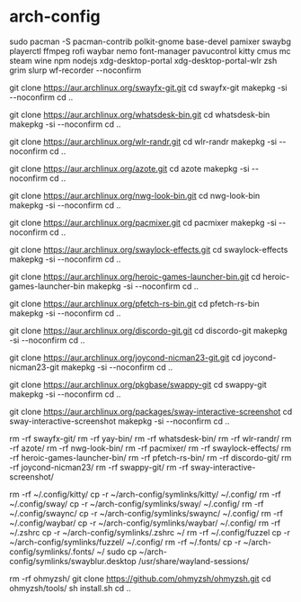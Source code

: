 # arch-config
sudo pacman -S pacman-contrib polkit-gnome base-devel pamixer swaybg playerctl ffmpeg  rofi waybar nemo font-manager pavucontrol kitty cmus mc steam wine npm nodejs xdg-desktop-portal xdg-desktop-portal-wlr zsh grim slurp wf-recorder --noconfirm


git clone https://aur.archlinux.org/swayfx-git.git
cd swayfx-git
makepkg -si --noconfirm 
cd ..

git clone https://aur.archlinux.org/whatsdesk-bin.git
cd whatsdesk-bin
makepkg -si --noconfirm
cd ..

git clone https://aur.archlinux.org/wlr-randr.git
cd wlr-randr
makepkg -si --noconfirm
cd ..

git clone https://aur.archlinux.org/azote.git
cd azote
makepkg -si --noconfirm
cd ..

git clone https://aur.archlinux.org/nwg-look-bin.git
cd nwg-look-bin
makepkg -si --noconfirm
cd ..

git clone https://aur.archlinux.org/pacmixer.git
cd pacmixer
makepkg -si --noconfirm
cd ..

git clone https://aur.archlinux.org/swaylock-effects.git
cd swaylock-effects
makepkg -si --noconfirm
cd ..


git clone https://aur.archlinux.org/heroic-games-launcher-bin.git
cd heroic-games-launcher-bin
makepkg -si --noconfirm
cd ..

git clone https://aur.archlinux.org/pfetch-rs-bin.git
cd pfetch-rs-bin
makepkg -si --noconfirm
cd ..

git clone https://aur.archlinux.org/discordo-git.git
cd discordo-git 
makepkg -si --noconfirm
cd ..

git clone https://aur.archlinux.org/joycond-nicman23-git.git
cd joycond-nicman23-git 
makepkg -si --noconfirm
cd ..

git clone https://aur.archlinux.org/pkgbase/swappy-git
cd swappy-git 
makepkg -si --noconfirm
cd ..

git clone https://aur.archlinux.org/packages/sway-interactive-screenshot
cd sway-interactive-screenshot
makepkg -si --noconfirm
cd ..

rm -rf swayfx-git/
rm -rf yay-bin/
rm -rf whatsdesk-bin/
rm -rf wlr-randr/
rm -rf azote/
rm -rf nwg-look-bin/
rm -rf pacmixer/
rm -rf swaylock-effects/
rm -rf heroic-games-launcher-bin/
rm -rf pfetch-rs-bin/
rm -rf discordo-git/
rm -rf joycond-nicman23/
rm -rf swappy-git/
rm -rf sway-interactive-screenshot/

rm -rf ~/.config/kitty/
cp -r ~/arch-config/symlinks/kitty/ ~/.config/
rm -rf ~/.config/sway/
cp -r ~/arch-config/symlinks/sway/ ~/.config/
rm -rf ~/.config/swaync/
cp -r ~/arch-config/symlinks/swaync/ ~/.config/
rm -rf ~/.config/waybar/
cp -r ~/arch-config/symlinks/waybar/ ~/.config/
rm -rf ~/.zshrc
cp -r ~/arch-config/symlinks/.zshrc ~/
rm -rf ~/.config/fuzzel
cp -r ~/arch-config/symlinks/fuzzel/ ~/.config/
rm -rf ~/.fonts/
cp -r ~/arch-config/symlinks/.fonts/ ~/
sudo cp ~/arch-config/symlinks/swayblur.desktop /usr/share/wayland-sessions/


rm -rf ohmyzsh/
git clone https://github.com/ohmyzsh/ohmyzsh.git
cd ohmyzsh/tools/
sh install.sh
cd ..